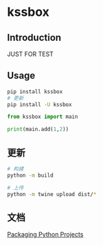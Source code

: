 # kssbox

## Introduction

JUST FOR TEST

## Usage

``` bash
pip install kssbox
# 更新
pip install -U kssbox
```

```python
from kssbox import main

print(main.add(1,2))
```

## 更新

``` bash
# 构建
python -m build

# 上传
python -m twine upload dist/*

```

## 文档

[Packaging Python Projects](https://packaging.python.org/en/latest/tutorials/packaging-projects/#creating-the-package-files)